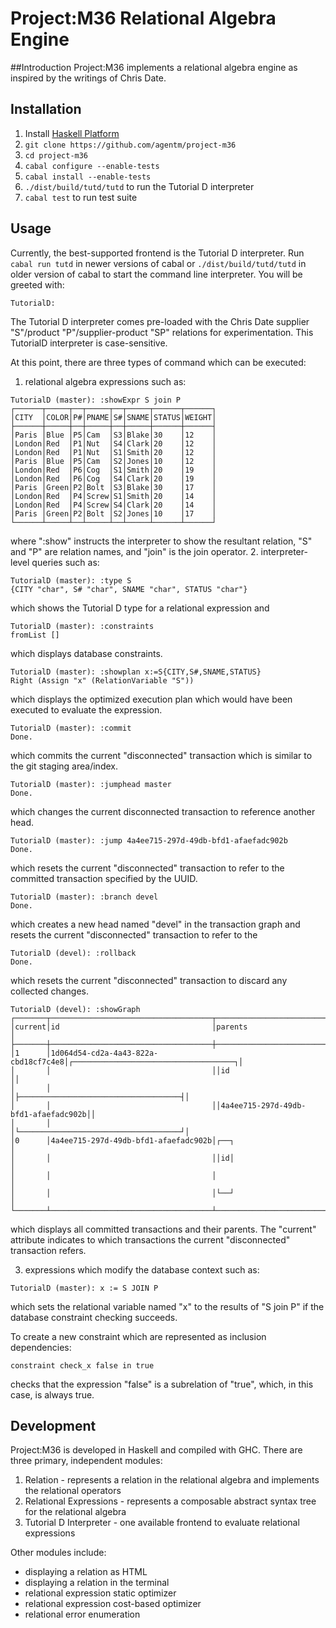 # Project:M36 Relational Algebra Engine

##Introduction
Project:M36 implements a relational algebra engine as inspired by the writings of Chris Date.

## Installation

1. Install [Haskell Platform](https://www.haskell.org/platform/)
1. ```git clone https://github.com/agentm/project-m36```
2. ```cd project-m36```
3. ```cabal configure --enable-tests```
4. ```cabal install --enable-tests```
5. ```./dist/build/tutd/tutd``` to run the Tutorial D interpreter
6. ```cabal test``` to run test suite

## Usage

Currently, the best-supported frontend is the Tutorial D interpreter. Run `cabal run tutd` in newer versions of cabal or `./dist/build/tutd/tutd` in older version of cabal to start the command line interpreter. You will be greeted with:

`TutorialD:`

The Tutorial D interpreter comes pre-loaded with the Chris Date supplier "S"/product "P"/supplier-product "SP" relations for experimentation. This TutorialD interpreter is case-sensitive. 

At this point, there are three types of command which can be executed:

1. relational algebra expressions such as: 

  ```
TutorialD (master): :showExpr S join P
┌──────┬─────┬──┬─────┬──┬─────┬──────┬──────┐
│CITY  │COLOR│P#│PNAME│S#│SNAME│STATUS│WEIGHT│
├──────┼─────┼──┼─────┼──┼─────┼──────┼──────┤
│Paris │Blue │P5│Cam  │S3│Blake│30    │12    │
│London│Red  │P1│Nut  │S4│Clark│20    │12    │
│London│Red  │P1│Nut  │S1│Smith│20    │12    │
│Paris │Blue │P5│Cam  │S2│Jones│10    │12    │
│London│Red  │P6│Cog  │S1│Smith│20    │19    │
│London│Red  │P6│Cog  │S4│Clark│20    │19    │
│Paris │Green│P2│Bolt │S3│Blake│30    │17    │
│London│Red  │P4│Screw│S1│Smith│20    │14    │
│London│Red  │P4│Screw│S4│Clark│20    │14    │
│Paris │Green│P2│Bolt │S2│Jones│10    │17    │
└──────┴─────┴──┴─────┴──┴─────┴──────┴──────┘
```

  where ":show" instructs the interpreter to show the resultant relation, "S" and "P" are relation names, and "join" is the join operator.
2. interpreter-level queries such as:

  ```
TutorialD (master): :type S
{CITY "char", S# "char", SNAME "char", STATUS "char"}
```

  which shows the Tutorial D type for a relational expression and 

  ```
TutorialD (master): :constraints
fromList []
```
which displays database constraints.

  ```
TutorialD (master): :showplan x:=S{CITY,S#,SNAME,STATUS}
Right (Assign "x" (RelationVariable "S"))
```
which displays the optimized execution plan which would have been executed to evaluate the expression.

  ```
TutorialD (master): :commit
Done.
```
which commits the current "disconnected" transaction which is similar to the git staging area/index.

  ```
TutorialD (master): :jumphead master
Done.
```
which changes the current disconnected transaction to reference another head.

  ```
TutorialD (master): :jump 4a4ee715-297d-49db-bfd1-afaefadc902b
Done.
```
which resets the current "disconnected" transaction to refer to the committed transaction specified by the UUID.

  ```
TutorialD (master): :branch devel
Done.
```

which creates a new head named "devel" in the transaction graph and resets the current "disconnected" transaction to refer to the 

  ```
TutorialD (devel): :rollback
Done.
```

which resets the current "disconnected" transaction to discard any collected changes.

  ```
TutorialD (devel): :showGraph
┌───────┬────────────────────────────────────┬──────────────────────────────────────┐
│current│id                                  │parents                               │
├───────┼────────────────────────────────────┼──────────────────────────────────────┤
│1      │1d064d54-cd2a-4a43-822a-cbd18cf7c4e8│┌────────────────────────────────────┐│
│       │                                    ││id                                  ││
│       │                                    │├────────────────────────────────────┤│
│       │                                    ││4a4ee715-297d-49db-bfd1-afaefadc902b││
│       │                                    │└────────────────────────────────────┘│
│0      │4a4ee715-297d-49db-bfd1-afaefadc902b│┌──┐                                  │
│       │                                    ││id│                                  │
│       │                                    │                                      │
│       │                                    │└──┘                                  │
└───────┴────────────────────────────────────┴──────────────────────────────────────┘
```

which displays all committed transactions and their parents. The "current" attribute indicates to which transactions the current "disconnected" transaction refers.

3. expressions which modify the database context such as:

  ```
TutorialD (master): x := S JOIN P
```
  which sets the relational variable named "x" to the results of "S join P" if the database constraint checking succeeds.

  To create a new constraint which are represented as inclusion dependencies:

  ```
constraint check_x false in true
```

  checks that the expression "false" is a subrelation of "true", which, in this case, is always true.
  
## Development

Project:M36 is developed in Haskell and compiled with GHC. There are three primary, independent modules:

1. Relation - represents a relation in the relational algebra and implements the relational operators
2. Relational Expressions - represents a composable abstract syntax tree for the relational algebra
3. Tutorial D Interpreter - one available frontend to evaluate relational expressions

Other modules include:

* displaying a relation as HTML
* displaying a relation in the terminal
* relational expression static optimizer
* relational expression cost-based optimizer
* relational error enumeration